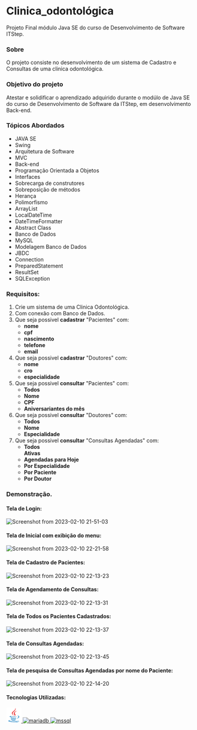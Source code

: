 # Clinica_odontológica

Projeto Final módulo Java SE do curso de Desenvolvimento de Software ITStep.

<h3>Sobre</h3>

<p>O projeto consiste no desenvolvimento de um sistema de Cadastro e Consultas de uma clinica odontológica.</p>

<h3>Objetivo do projeto</h3>

<p>Atestar e solidificar o aprendizado adquirido durante o modúlo de Java SE do curso de Desenvolvimento de Software da ITStep, em desenvolvimento Back-end.</p>

<h3>Tópicos Abordados</h3>
<ul>
<li>JAVA SE</li>
<li>Swing</li>
<li>Arquitetura de Software</li>
<li>MVC</li>
<li>Back-end</li> 
<li>Programação Orientada a Objetos</li>
<li>Interfaces</li>
<li>Sobrecarga de construtores</li>
<li>Sobreposição de métodos</li>
<li>Herança</li>    
<li>Polimorfismo</li>
<li>ArrayList</li>
<li>LocalDateTime</li>
<li>DateTimeFormatter</li>
<li>Abstract Class</li>
<li>Banco de Dados</li> 
<li>MySQL</li>
<li>Modelagem Banco de Dados</li>  
<li>JBDC</li>
<li>Connection</li>
<li>PreparedStatement</li>
<li>ResultSet</li>
<li>SQLException</li>
</ul>

<h3>Requisitos:</h3>
<ol>
  <li>Crie um sistema de uma Clinica Odontológica.</li>
  <li>Com conexão com Banco de Dados.</li>
  <li>Que seja possivel <b>cadastrar</b> "Pacientes" com:
    <ul>   
       <li> <b>nome</b> </li>
       <li> <b>cpf</b> </li>
       <li> <b>nascimento </b> </li>
       <li> <b>telefone</b> </li>
       <li> <b>email</b> </li>
     </ul> 
        <li>Que seja possivel <b>cadastrar</b> "Doutores" com:
      <ul>
        <li> <b>nome</b> </li>
       <li> <b>cro</b> </li>
       <li> <b>especialidade</b> </li>   
    </ul>  
  </li>
    <li>Que seja possivel <b>consultar</b> "Pacientes" com:
      <ul>
        <li> <b>Todos</b> </li>
        <li> <b>Nome</b> </li>
        <li> <b>CPF</b> </li>
       <li> <b>Aniversariantes do mês</b> </li>        
    </ul>  
  </li>
      <li>Que seja possivel <b>consultar</b> "Doutores" com:
      <ul>       
      <li> <b>Todos</b> </li>
      <li> <b>Nome</b> </li>
      <li> <b>Especialidade</b> </li>   
    </ul>  
  </li>
      <li>Que seja possivel <b>consultar</b> "Consultas Agendadas" com:
    <ul>
       <li> <b>Todos</b> </li
       <li> <b>Ativas</b> </li>
       <li> <b>Agendadas para Hoje</b> </li>
       <li> <b>Por Especialidade</b> </li>
       <li> <b>Por Paciente</b> </li>
       <li> <b>Por Doutor</b> </li>
    </ul>  
  </li>
</ol>


<h3>Demonstração.</h3>

<h4>Tela de Login:</h4> 

![Screenshot from 2023-02-10 21-51-03](https://user-images.githubusercontent.com/78119622/218231181-f6d115dc-6f4d-4731-b898-1b715e69c91e.png)

<h4>Tela de Inicial com exibição do menu:</h4> 

![Screenshot from 2023-02-10 22-21-58](https://user-images.githubusercontent.com/78119622/218231208-bcdde4a7-d827-4a45-b656-8044d72ea358.png)

<h4>Tela de Cadastro de Pacientes:</h4> 

![Screenshot from 2023-02-10 22-13-23](https://user-images.githubusercontent.com/78119622/218231234-72ce79c3-c727-45f2-836e-498c93de7a71.png)

<h4>Tela de Agendamento de Consultas:</h4> 

![Screenshot from 2023-02-10 22-13-31](https://user-images.githubusercontent.com/78119622/218231262-620b2591-bd54-46eb-9f93-aac3bb49c22a.png)

<h4>Tela de Todos os Pacientes Cadastrados:</h4> 

![Screenshot from 2023-02-10 22-13-37](https://user-images.githubusercontent.com/78119622/218231290-c2cb14f7-2a0d-44a7-888e-9f56c2905803.png)

<h4>Tela de Consultas Agendadas:</h4> 

![Screenshot from 2023-02-10 22-13-45](https://user-images.githubusercontent.com/78119622/218231318-696c00e8-cd31-4125-af3a-2fc069988a23.png)

<h4>Tela de pesquisa de Consultas Agendadas por nome do Paciente:</h4> 

![Screenshot from 2023-02-10 22-14-20](https://user-images.githubusercontent.com/78119622/218231359-4bb1da4e-b804-415a-81a5-1e06588130f2.png)


<h4>Tecnologias Utilizadas:</h4>
 
<p align="left">
<a href="https://www.java.com" target="_blank" rel="noreferrer"> <img src="https://raw.githubusercontent.com/devicons/devicon/master/icons/java/java-original.svg" alt="java" width="40" height="40"/> </a> <a href="https://mariadb.org/" target="_blank" rel="noreferrer"> <img src="https://www.vectorlogo.zone/logos/mariadb/mariadb-icon.svg" alt="mariadb" width="40" height="40"/> </a> <a href="https://www.microsoft.com/en-us/sql-server" target="_blank" rel="noreferrer"> <img src="https://www.svgrepo.com/show/303229/microsoft-sql-server-logo.svg" alt="mssql" width="40" height="40"/> </a> </p> 
